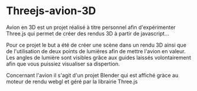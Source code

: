 # Threejs-avion-3D

Avion en 3D est un projet réalisé à titre personnel afin d'expérimenter Three.js qui permet de créer des rendus 3D à partir de javascript...

Pour ce projet le but a été de créer une scène dans un rendu 3D ainsi que de l'utilisation de deux points de lumières afin de mettre l'avion en valeur. Les angles de lumière sont visibles grâce aux guides laissés volontairement afin que vous puissiez visualiser sa dispertion.

Concernant l'avion il s'agit d'un projet Blender qui est affiché gràce au moteur de rendu webgl et géré par la librairie Three.js
